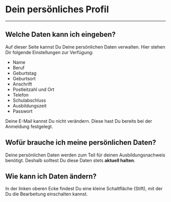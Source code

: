 # Dein persönliches Profil

- - - 

## Welche Daten kann ich eingeben?

Auf dieser Seite kannst Du Deine persönlichen Daten verwalten. Hier stehen Dir folgende Einstellungen zur Verfügung:

* Name
* Beruf
* Geburtstag
* Geburtsort
* Anschrift
* Postleitzahl und Ort
* Telefon
* Schulabschluss
* Ausbildungszeit
* Passwort

Deine E-Mail kannst Du nicht verändern. Diese hast Du bereits bei der Anmeldung festgelegt.

## Wofür brauche ich meine persönlichen Daten?
Deine persönlichen Daten werden zum Teil für deinen Ausbildungsnachweis benötigt. Deshalb solltest Du diese Daten stets **aktuell halten**.

## Wie kann ich Daten ändern?
In der linken oberen Ecke findest Du eine kleine Schaltfläche (Stift), mit der Du die Bearbeitung einschalten kannst.

